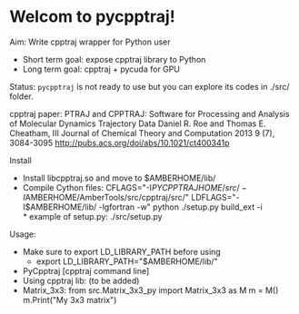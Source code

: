 Welcom to pycpptraj!
====================

Aim: Write cpptraj wrapper for Python user
+ Short term goal: expose cpptraj library to Python
+ Long term goal: cpptraj + pycuda for GPU

Status: `pycpptraj` is not ready to use but you can explore its codes in ./src/ folder.

cpptraj paper: 
PTRAJ and CPPTRAJ: Software for Processing and Analysis of Molecular Dynamics Trajectory Data
Daniel R. Roe and Thomas E. Cheatham, III
Journal of Chemical Theory and Computation 2013 9 (7), 3084-3095
http://pubs.acs.org/doi/abs/10.1021/ct400341p

Install
+ Install libcpptraj.so and move to $AMBERHOME/lib/
+ Compile Cython files: CFLAGS="-I$PYCPPTRAJHOME/src/ -I$AMBERHOME/AmberTools/src/cpptraj/src/" LDFLAGS="-I$AMBERHOME/lib/ -lgfortran -w" python ./setup.py build_ext -i  
       * example of setup.py: ./src/setup.py

Usage: 
+ Make sure to export LD_LIBRARY_PATH before using
    + export LD_LIBRARY_PATH="$AMBERHOME/lib/"
+ PyCpptraj [cpptraj command line] 
+ Using cpptraj lib: (to be added)
+ Matrix_3x3:
   from src.Matrix_3x3_py import Matrix_3x3 as M
   m = M()
   m.Print("My 3x3 matrix")
